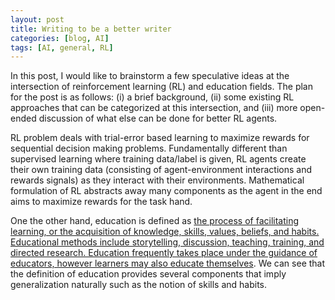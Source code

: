 ```yaml
---
layout: post
title: Writing to be a better writer
categories: [blog, AI]
tags: [AI, general, RL]
---
```


In this post, I would like to brainstorm a few speculative ideas at the intersection of reinforcement learning (RL) and education fields. The plan for the post is as follows: (i) a brief background, (ii) some existing RL approaches that can be categorized at this intersection, and (iii) more open-ended discussion of what else can be done for better RL agents.

RL problem deals with trial-error based learning to maximize rewards for sequential decision making problems. Fundamentally different than supervised learning where training data/label is given, RL agents create their own training data (consisting of agent-environment interactions and rewards signals) as they interact with their environments. Mathematical formulation of RL abstracts away many components as the agent in the end aims to maximize rewards for the task hand. 

One the other hand, education is defined as [the process of facilitating learning, or the acquisition of knowledge, skills, values, beliefs, and habits. Educational methods include storytelling, discussion, teaching, training, and directed research. Education frequently takes place under the guidance of educators, however learners may also educate themselves](https://en.wikipedia.org/wiki/Education). We can see that the definition of education provides several components that imply generalization naturally such as the notion of skills and habits.






